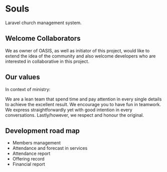 # Souls

Laravel church management system.

## Welcome Collaborators

We as owner of OASIS, as well as initiator of this project, would like to extend the idea of the community and also welcome developers who are interested in collaborative in this project.

## Our values

In context of ministry:

We are a lean team that spend time and pay attention in every single details to achieve the excellent result. 
We encourage you to have fun in teamwork. 
We express straightforwardly yet with good intention in every conversations. 
Lastly/however, we respect and honour the original.


## Development road map

 - Members management
 - Attendance and forecast in services
 - Attendance report
 - Offering record
 - Financial report

